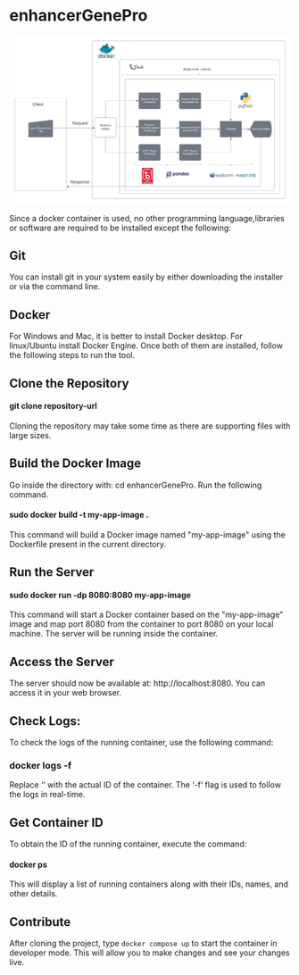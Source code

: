 # enhancerGenePro
![alt text](https://github.com/yudeep-rajbhandari/enhancerGenePro/blob/master/flowDiagram.png?raw=true)

Since a docker container is used, no other programming language,libraries or software are required to be installed
except the following:
##  Git
You can install git in your system easily by either downloading the installer or via the command line.
## Docker
For Windows and Mac, it is better to install Docker desktop.
For linux/Ubuntu install Docker Engine.
Once both of them are installed, follow the following steps to run the tool.
##  Clone the Repository
####  git clone repository-url

Cloning the repository may take some time as there are supporting files with large sizes.
##  Build the Docker Image
Go inside the directory with: cd enhancerGenePro. Run the following command.
#### sudo docker build -t my-app-image .

This command will build a Docker image named "my-app-image" using the Dockerfile present in the current
directory.
## Run the Server
#### sudo docker run -dp 8080:8080 my-app-image

This command will start a Docker container based on the "my-app-image" image and map port 8080 from the
container to port 8080 on your local machine. The server will be running inside the container.
## Access the Server
The server should now be available at: http://localhost:8080. You can access it in your web browser.
##  Check Logs:
To check the logs of the running container, use the following command:
### docker logs -f <container-id>
Replace ‘<container-id>‘ with the actual ID of the container. The ‘-f‘ flag is used to follow the logs in real-time.
## Get Container ID
To obtain the ID of the running container, execute the command:
#### docker ps
This will display a list of running containers along with their IDs, names, and other details.

## Contribute

After cloning the project, type `docker compose up` to start the container in developer mode. This will allow you to make changes and see your changes live.